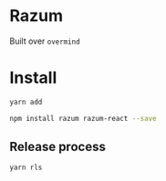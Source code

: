 # Razum

Built over `overmind`

# Install

```sh
yarn add 
```

```sh
npm install razum razum-react --save
```

## Release process

```sh
yarn rls
```